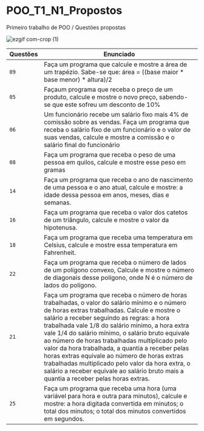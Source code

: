 # POO_T1_N1_Propostos
Primeiro trabalho de POO / Questões propostas

![ezgif com-crop (1)](https://user-images.githubusercontent.com/125037138/224166045-f6ca9177-da70-4b27-88c9-ba862a437f6d.jpg)

| Questões | Enunciado |
| ------------- | -------------- |
|  `09`  | Faça um programa que calcule e mostre a área de um trapézio. Sabe-se que: área = ((base maior * base menor) * altura)/2
|  `05`  | Façaum programa que receba o preço de um produto, calcule e mostre o novo preço, sabendo-se que este sofreu um desconto de 10% |
|  `06`  |  Um funcionário recebe um salário fixo mais 4% de comissão sobre as vendas. Faça um programa que receba o salário fixo de um funcionário e o valor de suas vendas, calcule e mostre a comissão e o salário final do funcionário |  
|  `08`  | Faça um programa que receba o peso de uma pessoa em quilos, calcule e mostre esse peso em gramas |        
|  `14`  | Faça um programa que receba o ano de nascimento de uma pessoa e o ano atual, calcule e mostre: a idade dessa pessoa em anos, meses, dias e semanas.
|  `16`  | Faça um programa que receba o valor dos catetos de um triângulo, calcule e mostre o valor da hipotenusa.
|  `18`  | Faça um programa que receba uma temperatura em Celsius, calcule e mostre essa temperatura em Fahrenheit.
|  `22`  | Faça um programa que receba o número de lados de um polígono convexo, Calcule e mostre o número de diagonais desse polígono, onde N é o número de lados do polígono.       
|  `21`  | Faça um programa que receba o número de horas trabalhadas, o valor do salário mínimo e o número de horas extras trabalhadas. Calcule e mostre o salário a receber seguindo as regras: a hora trabalhada vale 1/8 do salário mínimo, a hora extra vale 1/4 do salário mínimo, o salário bruto equivale ao número de horas trabalhadas multiplicado pelo valor da hora trabalhada, a quantia a receber pelas horas extras equivale ao número de horas extras trabalhadas multiplicado pelo valor da hora extra, o salário a receber equivale ao salário bruto mais a quantia a receber pelas horas extras.   
|  `25`  | Faça um programa que receba uma hora (uma variável para hora e outra para minutos), calcule e mostre: a hora digitada convertida em minutos; o total dos minutos; o total dos minutos convertidos em segundos.

